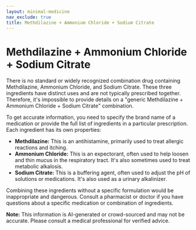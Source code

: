 ```yaml
---
layout: minimal-medicine
nav_exclude: true
title: Methdilazine + Ammonium Chloride + Sodium Citrate
---
```


# Methdilazine + Ammonium Chloride + Sodium Citrate

There is no standard or widely recognized combination drug containing Methdilazine, Ammonium Chloride, and Sodium Citrate.  These three ingredients have distinct uses and are not typically prescribed together.  Therefore, it's impossible to provide details on a "generic Methdilazine + Ammonium Chloride + Sodium Citrate" combination.

To get accurate information, you need to specify the brand name of a medication or provide the full list of ingredients in a particular prescription.  Each ingredient has its own properties:

* **Methdilazine:** This is an antihistamine, primarily used to treat allergic reactions and itching.
* **Ammonium Chloride:** This is an expectorant, often used to help loosen and thin mucus in the respiratory tract. It's also sometimes used to treat metabolic alkalosis.
* **Sodium Citrate:** This is a buffering agent, often used to adjust the pH of solutions or medications.  It's also used as a urinary alkalinizer.

Combining these ingredients without a specific formulation would be inappropriate and dangerous.  Consult a pharmacist or doctor if you have questions about a specific medication or combination of ingredients.


**Note:** This information is AI-generated or crowd-sourced and may not be accurate. Please consult a medical professional for verified advice.